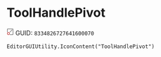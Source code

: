 # ToolHandlePivot
![](/img/ToolHandlePivot.png)
GUID: `8334826727641600070`
```
EditorGUIUtility.IconContent("ToolHandlePivot")
```
